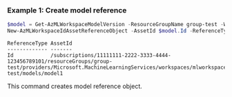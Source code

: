 ### Example 1: Create model reference
```powershell
$model = Get-AzMLWorkspaceModelVersion -ResourceGroupName group-test -WorkspaceName mlworkspace-test -Version 1 -Name model1
New-AzMLWorkspaceIdAssetReferenceObject -AssetId $model.Id -ReferenceType 'Id'
```

```output
ReferenceType AssetId
------------- -------
Id            /subscriptions/11111111-2222-3333-4444-123456789101/resourceGroups/group-test/providers/Microsoft.MachineLearningServices/workspaces/mlworkspace-test/models/model1
```

This command creates model reference object.

